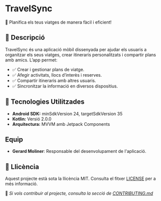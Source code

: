 # TravelSync

📅 Planifica els teus viatges de manera fàcil i eficient!

## 📖 Descripció
TravelSync és una aplicació mòbil dissenyada per ajudar els usuaris a organitzar els seus viatges, crear itineraris personalitzats i compartir plans amb amics. L’app permet:
- ✅ Crear i gestionar plans de viatge.
- ✅ Afegir activitats, llocs d’interès i reserves.
- ✅ Compartir itineraris amb altres usuaris.
- ✅ Sincronitzar la informació en diversos dispositius.

## 🚀 Tecnologies Utilitzades
- **Android SDK:** minSdkVersion 24, targetSdkVersion 35
- **Kotlin:** Versió 2.0.0
- **Arquitectura:** MVVM amb Jetpack Components

## Equip
- **Gerard Moliner**: Responsable del desenvolupament de l'aplicació.

## 📜 Llicència
Aquest projecte està sota la llicència MIT. Consulta el fitxer [LICENSE](https://github.com/TravelSync-UdL/travel-sync?tab=MIT-1-ov-file) per a més informació.


📌 _Si vols contribuir al projecte, consulta la secció de [CONTRIBUTING.md](CONTRIBUTING.md)_
